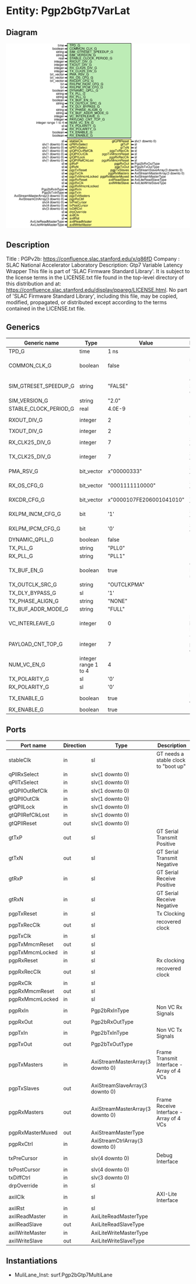 # Entity: Pgp2bGtp7VarLat

## Diagram

![Diagram](Pgp2bGtp7VarLat.svg "Diagram")
## Description

Title      : PGPv2b: https://confluence.slac.stanford.edu/x/q86fD
Company    : SLAC National Accelerator Laboratory
Description: Gtp7 Variable Latency Wrapper
This file is part of 'SLAC Firmware Standard Library'.
It is subject to the license terms in the LICENSE.txt file found in the
top-level directory of this distribution and at:
   https://confluence.slac.stanford.edu/display/ppareg/LICENSE.html.
No part of 'SLAC Firmware Standard Library', including this file,
may be copied, modified, propagated, or distributed except according to
the terms contained in the LICENSE.txt file.
## Generics

| Generic name          | Type                 | Value                    | Description                       |
| --------------------- | -------------------- | ------------------------ | --------------------------------- |
| TPD_G                 | time                 | 1 ns                     |                                   |
| COMMON_CLK_G          | boolean              | false                    | set true if (stableClk = axilClk) |
| SIM_GTRESET_SPEEDUP_G | string               | "FALSE"                  | GT Settings Sim Generics          |
| SIM_VERSION_G         | string               | "2.0"                    |                                   |
| STABLE_CLOCK_PERIOD_G | real                 | 4.0E-9                   |                                   |
| RXOUT_DIV_G           | integer              | 2                        | Configure PLL                     |
| TXOUT_DIV_G           | integer              | 2                        |                                   |
| RX_CLK25_DIV_G        | integer              | 7                        | Set by wizard                     |
| TX_CLK25_DIV_G        | integer              | 7                        | Set by wizard                     |
| PMA_RSV_G             | bit_vector           | x"00000333"              | Set by wizard                     |
| RX_OS_CFG_G           | bit_vector           | "0001111110000"          | Set by wizard                     |
| RXCDR_CFG_G           | bit_vector           | x"0000107FE206001041010" | Set by wizard                     |
| RXLPM_INCM_CFG_G      | bit                  | '1'                      | Set by wizard                     |
| RXLPM_IPCM_CFG_G      | bit                  | '0'                      | Set by wizard                     |
| DYNAMIC_QPLL_G        | boolean              | false                    |                                   |
| TX_PLL_G              | string               | "PLL0"                   |                                   |
| RX_PLL_G              | string               | "PLL1"                   |                                   |
| TX_BUF_EN_G           | boolean              | true                     | Configure Buffer usage            |
| TX_OUTCLK_SRC_G       | string               | "OUTCLKPMA"              |                                   |
| TX_DLY_BYPASS_G       | sl                   | '1'                      |                                   |
| TX_PHASE_ALIGN_G      | string               | "NONE"                   |                                   |
| TX_BUF_ADDR_MODE_G    | string               | "FULL"                   |                                   |
| VC_INTERLEAVE_G       | integer              | 0                        | No interleave Frames              |
| PAYLOAD_CNT_TOP_G     | integer              | 7                        | Top bit for payload counter       |
| NUM_VC_EN_G           | integer range 1 to 4 | 4                        |                                   |
| TX_POLARITY_G         | sl                   | '0'                      |                                   |
| RX_POLARITY_G         | sl                   | '0'                      |                                   |
| TX_ENABLE_G           | boolean              | true                     | Enable TX direction               |
| RX_ENABLE_G           | boolean              | true                     |                                   |
## Ports

| Port name        | Direction | Type                             | Description                               |
| ---------------- | --------- | -------------------------------- | ----------------------------------------- |
| stableClk        | in        | sl                               | GT needs a stable clock to "boot up"      |
| qPllRxSelect     | in        | slv(1 downto 0)                  |                                           |
| qPllTxSelect     | in        | slv(1 downto 0)                  |                                           |
| gtQPllOutRefClk  | in        | slv(1 downto 0)                  |                                           |
| gtQPllOutClk     | in        | slv(1 downto 0)                  |                                           |
| gtQPllLock       | in        | slv(1 downto 0)                  |                                           |
| gtQPllRefClkLost | in        | slv(1 downto 0)                  |                                           |
| gtQPllReset      | out       | slv(1 downto 0)                  |                                           |
| gtTxP            | out       | sl                               | GT Serial Transmit Positive               |
| gtTxN            | out       | sl                               | GT Serial Transmit Negative               |
| gtRxP            | in        | sl                               | GT Serial Receive Positive                |
| gtRxN            | in        | sl                               | GT Serial Receive Negative                |
| pgpTxReset       | in        | sl                               | Tx Clocking                               |
| pgpTxRecClk      | out       | sl                               | recovered clock                           |
| pgpTxClk         | in        | sl                               |                                           |
| pgpTxMmcmReset   | out       | sl                               |                                           |
| pgpTxMmcmLocked  | in        | sl                               |                                           |
| pgpRxReset       | in        | sl                               | Rx clocking                               |
| pgpRxRecClk      | out       | sl                               | recovered clock                           |
| pgpRxClk         | in        | sl                               |                                           |
| pgpRxMmcmReset   | out       | sl                               |                                           |
| pgpRxMmcmLocked  | in        | sl                               |                                           |
| pgpRxIn          | in        | Pgp2bRxInType                    | Non VC Rx Signals                         |
| pgpRxOut         | out       | Pgp2bRxOutType                   |                                           |
| pgpTxIn          | in        | Pgp2bTxInType                    | Non VC Tx Signals                         |
| pgpTxOut         | out       | Pgp2bTxOutType                   |                                           |
| pgpTxMasters     | in        | AxiStreamMasterArray(3 downto 0) | Frame Transmit Interface - Array of 4 VCs |
| pgpTxSlaves      | out       | AxiStreamSlaveArray(3 downto 0)  |                                           |
| pgpRxMasters     | out       | AxiStreamMasterArray(3 downto 0) | Frame Receive Interface - Array of 4 VCs  |
| pgpRxMasterMuxed | out       | AxiStreamMasterType              |                                           |
| pgpRxCtrl        | in        | AxiStreamCtrlArray(3 downto 0)   |                                           |
| txPreCursor      | in        | slv(4 downto 0)                  | Debug Interface                           |
| txPostCursor     | in        | slv(4 downto 0)                  |                                           |
| txDiffCtrl       | in        | slv(3 downto 0)                  |                                           |
| drpOverride      | in        | sl                               |                                           |
| axilClk          | in        | sl                               | AXI-Lite Interface                        |
| axilRst          | in        | sl                               |                                           |
| axilReadMaster   | in        | AxiLiteReadMasterType            |                                           |
| axilReadSlave    | out       | AxiLiteReadSlaveType             |                                           |
| axilWriteMaster  | in        | AxiLiteWriteMasterType           |                                           |
| axilWriteSlave   | out       | AxiLiteWriteSlaveType            |                                           |
## Instantiations

- MuliLane_Inst: surf.Pgp2bGtp7MultiLane
